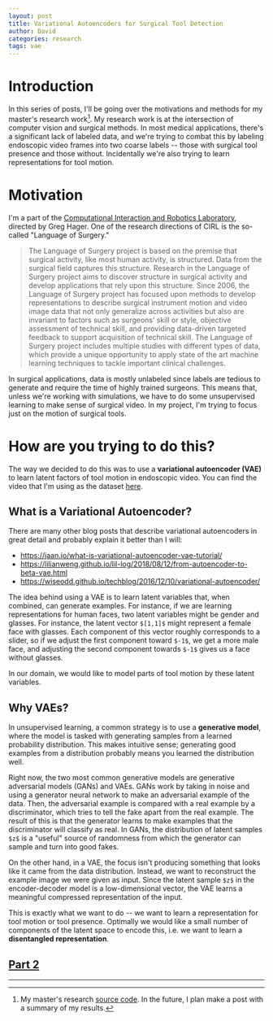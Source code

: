 ```yaml
---
layout: post
title: Variational Autoencoders for Surgical Tool Detection
author: David
categories: research
tags: vae
---
```


# Introduction

In this series of posts, I'll be going over the motivations and methods for my master's research work[^1].
My research work is at the intersection of computer vision and surgical methods. In most medical applications,
there's a significant lack of labeled data, and we're trying to combat this by labeling endoscopic video frames
into two coarse labels -- those with surgical tool presence and those without. Incidentally we're also trying
to learn representations for tool motion.

# Motivation

I'm a part of the [Computational Interaction and Robotics Laboratory](https://cirl.lcsr.jhu.edu/), directed by Greg Hager.
One of the research directions of CIRL is the so-called "Language of Surgery." 

> The Language of Surgery project is based on the premise that surgical activity, like most human activity, is structured. Data from the surgical field captures this structure. Research in the Language of Surgery project aims to discover structure in surgical activity and develop applications that rely upon this structure. Since 2006, the Language of Surgery project has focused upon methods to develop representations to describe surgical instrument motion and video image data that not only generalize across activities but also are invariant to factors such as surgeons’ skill or style, objective assessment of technical skill, and providing data-driven targeted feedback to support acquisition of technical skill. The Language of Surgery project includes multiple studies with different types of data, which provide a unique opportunity to apply state of the art machine learning techniques to tackle important clinical challenges.

In surgical applications, data is mostly unlabeled since labels are tedious to generate and require the time of highly trained surgeons.
This means that, unless we're working with simulations, we have to do some unsupervised learning to make sense of surgical video.
In my project, I'm trying to focus just on the motion of surgical tools. 


# How are you trying to do this?

The way we decided to do this was to use a **variational autoencoder (VAE)** to learn latent factors of tool motion in
endoscopic video. You can find the video that I'm using as the dataset [here](https://www.youtube.com/watch?v=6niL7Poc_qQ).

## What is a Variational Autoencoder?

There are many other blog posts that describe variational autoencoders in great detail and probably explain it better than I will:

* <https://jaan.io/what-is-variational-autoencoder-vae-tutorial/>
* <https://lilianweng.github.io/lil-log/2018/08/12/from-autoencoder-to-beta-vae.html>
* <https://wiseodd.github.io/techblog/2016/12/10/variational-autoencoder/>

The idea behind using a VAE is to learn latent variables that, when combined, can generate examples.
For instance, if we are learning representations for human faces, two latent variables might be
gender and glasses. For instance, the latent vector `$[1,1]$` might represent a female face with glasses.
Each component of this vector roughly corresponds to a slider, so if we adjust the first component toward `$-1$`,
we get a more male face, and adjusting the second component towards `$-1$` gives us a face without glasses.

In our domain, we would like to model parts of tool motion by these latent variables.

## Why VAEs?

In unsupervised learning, a common strategy is to use a **generative model**, where the model is tasked with generating samples
from a learned probability distribution. This makes intuitive sense; generating good examples from a distribution probably means
you learned the distribution well.

Right now, the two most common generative models are generative adversarial models (GANs) and VAEs. GANs work by taking in noise
and using a generator neural network to make an adversarial example of the data. Then, the adversarial example is compared with a real
example by a discriminator, which tries to tell the fake apart from the real example. 
The result of this is that the generator learns to make examples that the discriminator will classify as real. In GANs,
the distribution of latent samples `$z$` is a "useful" source of randomness from which the generator can sample and turn into
good fakes.

On the other hand, in a VAE, the focus isn't producing something that looks like it came from the data distribution. Instead,
we want to reconstruct the example image we were given as input. Since the latent sample `$z$` in the encoder-decoder model
is a low-dimensional vector, the VAE learns a meaningful compressed representation of the input.

This is exactly what we want to do -- we want to learn a representation for tool motion or tool presence. Optimally we would like
a small number of components of the latent space to encode this, i.e. we want to learn a **disentangled representation**.


## [Part 2](/research/2019/04/17/vae-variations.html)

---

[^1]: My master's research [source code](https://www.github.com/zdavidli/tool-presence). In the future, I plan make a post with a summary of my results.
